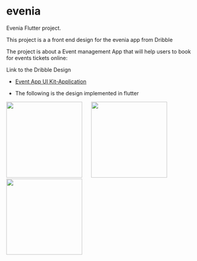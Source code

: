 # evenia


Evenia Flutter project.

This project is a a front end design for the evenia app from Dribble

The project is about a Event management App that will help users to book for events tickets online:

Link to the Dribble Design

- [Event App UI Kit-Application](https://dribbble.com/shots/17357982-Evenia-Event-App-UI-Kit)

- The following is the design implemented in flutter

<p float ="left">
  
  
  <img src="https://user-images.githubusercontent.com/52350637/153016267-afe7d09b-51b9-41cb-99be-a29c01fbd66b.jpg" width="200"/>
  <img src="https://user-images.githubusercontent.com/52350637/152660529-33a89e68-071c-451a-aafd-9ed163894c63.jpg" hspace="20" width="200"/>
<img src = "https://user-images.githubusercontent.com/52350637/152660534-93a0d1cd-0332-4c78-a12a-80af44f61027.jpg" width="200"/>
  
  
</p>
